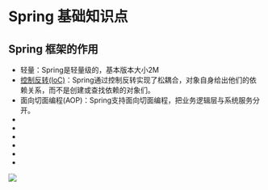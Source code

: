 # Spring 基础知识点
## Spring 框架的作用
* 轻量：Spring是轻量级的，基本版本大小2M
* [控制反转(IoC)](http://blog.csdn.net/u012561176/article/details/45974315)：Spring通过控制反转实现了松耦合，对象自身给出他们的依赖关系，而不是创建或查找依赖的对象们。
* 面向切面编程(AOP)：Spring支持面向切面编程，把业务逻辑层与系统服务分开。
* 
* 
* 
* 
* 
* 
![](http://img.blog.csdn.net/20160512174600469)
